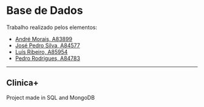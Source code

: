 # Base de Dados

Trabalho realizado pelos elementos:

- [André Morais, A83899](https://github.com/Demorales1998)
- [José Pedro Silva, A84577](https://github.com/PedroSilva9)
- [Luís Ribeiro, A85954](https://github.com/luis1ribeiro)
- [Pedro Rodrigues, A84783](https://github.com/pedrordgs)

---

## Clinica+

Project made in SQL and MongoDB
